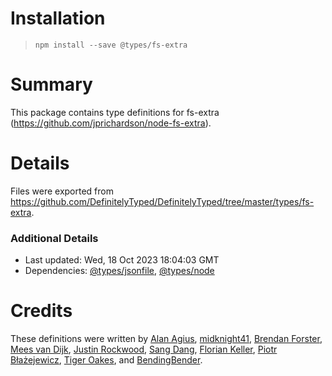 # Installation
> `npm install --save @types/fs-extra`

# Summary
This package contains type definitions for fs-extra (https://github.com/jprichardson/node-fs-extra).

# Details
Files were exported from https://github.com/DefinitelyTyped/DefinitelyTyped/tree/master/types/fs-extra.

### Additional Details
 * Last updated: Wed, 18 Oct 2023 18:04:03 GMT
 * Dependencies: [@types/jsonfile](https://npmjs.com/package/@types/jsonfile), [@types/node](https://npmjs.com/package/@types/node)

# Credits
These definitions were written by [Alan Agius](https://github.com/alan-agius4), [midknight41](https://github.com/midknight41), [Brendan Forster](https://github.com/shiftkey), [Mees van Dijk](https://github.com/mees-), [Justin Rockwood](https://github.com/jrockwood), [Sang Dang](https://github.com/sangdth), [Florian Keller](https://github.com/ffflorian), [Piotr Błażejewicz](https://github.com/peterblazejewicz), [Tiger Oakes](https://github.com/NotWoods), and [BendingBender](https://github.com/BendingBender).
